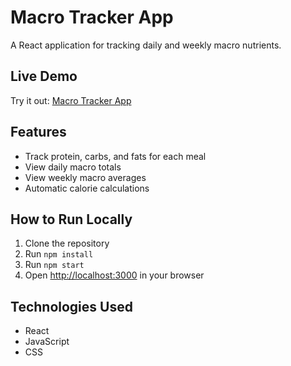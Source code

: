 # Macro Tracker App

A React application for tracking daily and weekly macro nutrients.

## Live Demo
Try it out: [Macro Tracker App](https://kettlebell319.github.io/Kbell---foodtrackerapp)

## Features
- Track protein, carbs, and fats for each meal
- View daily macro totals
- View weekly macro averages
- Automatic calorie calculations

## How to Run Locally
1. Clone the repository
2. Run `npm install`
3. Run `npm start`
4. Open [http://localhost:3000](http://localhost:3000) in your browser

## Technologies Used
- React
- JavaScript
- CSS
